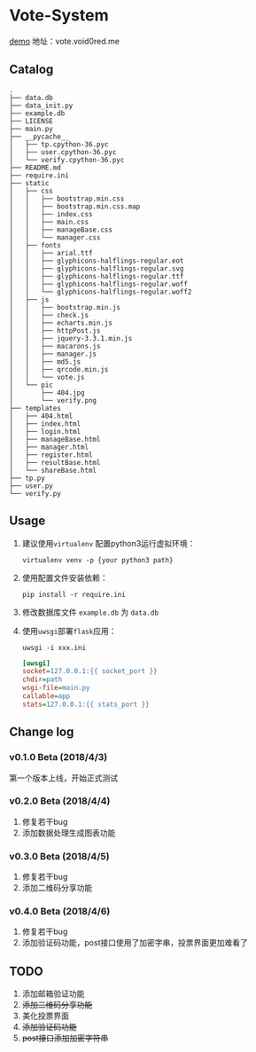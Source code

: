 # Vote-System

[demo](http://vote.void0red.me) 地址：vote.void0red.me

## Catalog

```
.
├── data.db
├── data_init.py
├── example.db
├── LICENSE
├── main.py
├── __pycache__
│   ├── tp.cpython-36.pyc
│   ├── user.cpython-36.pyc
│   └── verify.cpython-36.pyc
├── README.md
├── require.ini
├── static
│   ├── css
│   │   ├── bootstrap.min.css
│   │   ├── bootstrap.min.css.map
│   │   ├── index.css
│   │   ├── main.css
│   │   ├── manageBase.css
│   │   └── manager.css
│   ├── fonts
│   │   ├── arial.ttf
│   │   ├── glyphicons-halflings-regular.eot
│   │   ├── glyphicons-halflings-regular.svg
│   │   ├── glyphicons-halflings-regular.ttf
│   │   ├── glyphicons-halflings-regular.woff
│   │   └── glyphicons-halflings-regular.woff2
│   ├── js
│   │   ├── bootstrap.min.js
│   │   ├── check.js
│   │   ├── echarts.min.js
│   │   ├── httpPost.js
│   │   ├── jquery-3.3.1.min.js
│   │   ├── macarons.js
│   │   ├── manager.js
│   │   ├── md5.js
│   │   ├── qrcode.min.js
│   │   └── vote.js
│   └── pic
│       ├── 404.jpg
│       └── verify.png
├── templates
│   ├── 404.html
│   ├── index.html
│   ├── login.html
│   ├── manageBase.html
│   ├── manager.html
│   ├── register.html
│   ├── resultBase.html
│   └── shareBase.html
├── tp.py
├── user.py
└── verify.py
```

## Usage

1. 建议使用`virtualenv` 配置python3运行虚拟环境：

   `virtualenv venv -p {your python3 path}`

2. 使用配置文件安装依赖：

   `pip install -r require.ini`

3. 修改数据库文件 `example.db` 为 `data.db`

4. 使用`uwsgi`部署`flask`应用：

   `uwsgi -i xxx.ini`

   ```ini
   [uwsgi]
   socket=127.0.0.1:{{ socket_port }}
   chdir=path
   wsgi-file=main.py
   callable=app
   stats=127.0.0.1:{{ stats_port }} 
   ```

##  Change log

### v0.1.0 Beta (2018/4/3)

第一个版本上线，开始正式测试

### v0.2.0 Beta (2018/4/4)

1. 修复若干bug
2. 添加数据处理生成图表功能

### v0.3.0 Beta (2018/4/5)

1. 修复若干bug
2. 添加二维码分享功能

### v0.4.0 Beta (2018/4/6)

1. 修复若干bug
2. 添加验证码功能，post接口使用了加密字串，投票界面更加难看了

## TODO

1. 添加邮箱验证功能
2. ~~添加二维码分享功能~~
3. 美化投票界面
4. ~~添加验证码功能~~
5. ~~post接口添加加密字符串~~

